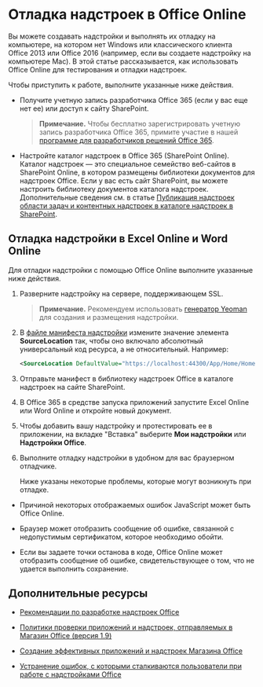 
# Отладка надстроек в Office Online


Вы можете создавать надстройки и выполнять их отладку на компьютере, на котором нет Windows или классического клиента Office 2013 или Office 2016 (например, если вы создаете надстройку на компьютере Mac). В этой статье рассказывается, как использовать Office Online для тестирования и отладки надстроек. 

Чтобы приступить к работе, выполните указанные ниже действия.


- Получите учетную запись разработчика Office 365 (если у вас еще нет ее) или доступ к сайту SharePoint.
    
     >**Примечание.** Чтобы бесплатно зарегистрировать учетную запись разработчика Office 365, примите участие в нашей [программе для разработчиков решений Office 365](https://dev.office.com/devprogram).
     
- Настройте каталог надстроек в Office 365 (SharePoint Online). Каталог надстроек — это специальное семейство веб-сайтов в SharePoint Online, в котором размещены библиотеки документов для надстроек Office. Если у вас есть сайт SharePoint, вы можете настроить библиотеку документов каталога надстроек. Дополнительные сведения см. в статье [Публикация надстроек области задач и контентных надстроек в каталоге надстроек в SharePoint](../publish/publish-task-pane-and-content-add-ins-to-an-add-in-catalog.md).
    

## Отладка надстройки в Excel Online и Word Online

Для отладки надстройки с помощью Office Online выполните указанные ниже действия.


1. Разверните надстройку на сервере, поддерживающем SSL.
    
     >**Примечание.**  Рекомендуем использовать [генератор Yeoman](https://github.com/OfficeDev/generator-office) для создания и размещения надстройки.
     
2. В [файле манифеста надстройки](../../docs/overview/add-in-manifests.md) измените значение элемента **SourceLocation** так, чтобы оно включало абсолютный универсальный код ресурса, а не относительный. Например:
    
    ```xml
    <SourceLocation DefaultValue="https://localhost:44300/App/Home/Home.html" />
    ```
    
3. Отправьте манифест в библиотеку надстроек Office в каталоге надстроек на сайте SharePoint.
    
4. В Office 365 в средстве запуска приложений запустите Excel Online или Word Online и откройте новый документ.
    
5. Чтобы добавить вашу надстройку и протестировать ее в приложении, на вкладке "Вставка" выберите **Мои надстройки** или **Надстройки Office**.
    
6. Выполните отладку надстройки в удобном для вас браузерном отладчике.
    
    Ниже указаны некоторые проблемы, которые могут возникнуть при отладке.
    
  - Причиной некоторых отображаемых ошибок JavaScript может быть Office Online.
    
  - Браузер может отобразить сообщение об ошибке, связанной с недопустимым сертификатом, которое необходимо обойти.
    
  - Если вы задаете точки останова в коде, Office Online может отобразить сообщение об ошибке, свидетельствующее о том, что не удается выполнить сохранение.
    

## Дополнительные ресурсы


- [Рекомендации по разработке надстроек Office](../overview/add-in-development-best-practices.md)
    
- [Политики проверки приложений и надстроек, отправляемых в Магазин Office (версия 1.9)](http://msdn.microsoft.com/library/cd90836a-523e-42f5-ab02-5123cdf9fefe%28Office.15%29.aspx)
    
- [Создание эффективных приложений и надстроек Магазина Office](http://msdn.microsoft.com/library/c66a6e6b-2e96-458f-8f8c-2a499fe942c9%28Office.15%29.aspx)
    
- [Устранение ошибок, с которыми сталкиваются пользователи при работе с надстройками Office](../testing/testing-and-troubleshooting.md)
    
